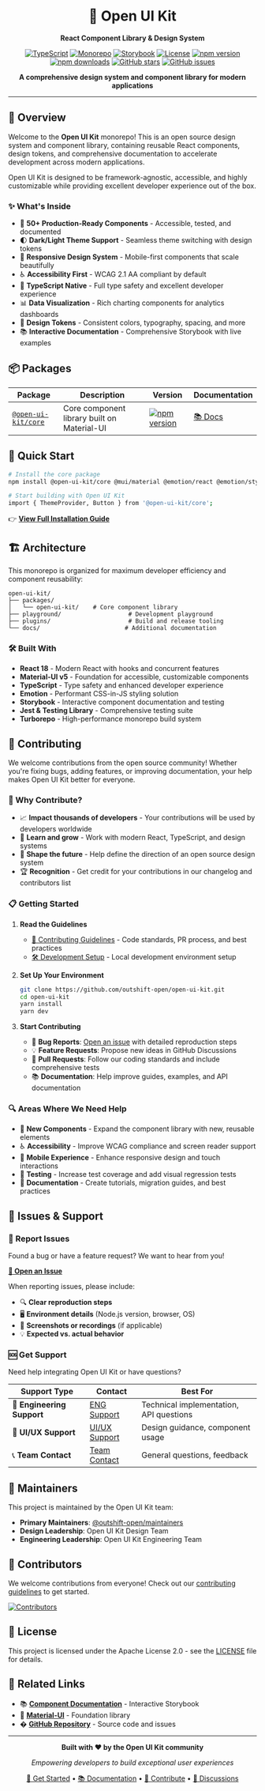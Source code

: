 <div align="center">

# 🎨 Open UI Kit

**React Component Library & Design System**

[![TypeScript](https://img.shields.io/badge/%3C%2F%3E-TypeScript-%230074c1.svg)](http://www.typescriptlang.org/)
[![Monorepo](https://img.shields.io/badge/monorepo-turborepo-blue)](https://turbo.build/)
[![Storybook](https://img.shields.io/badge/storybook-docs-ff69b4)](https://main--67e2c28f188630b706cee923.chromatic.com)
[![License](https://img.shields.io/github/license/outshift-open/open-ui-kit)](LICENSE)
[![npm version](https://img.shields.io/npm/v/@open-ui-kit/core)](https://www.npmjs.com/package/@open-ui-kit/core)
[![npm downloads](https://img.shields.io/npm/dm/@open-ui-kit/core)](https://www.npmjs.com/package/@open-ui-kit/core)
[![GitHub stars](https://img.shields.io/github/stars/outshift-open/open-ui-kit)](https://github.com/outshift-open/open-ui-kit/stargazers)
[![GitHub issues](https://img.shields.io/github/issues/outshift-open/open-ui-kit)](https://github.com/outshift-open/open-ui-kit/issues)


**A comprehensive design system and component library for modern applications**

</div>

---

## 🌟 Overview

Welcome to the **Open UI Kit** monorepo! This is an open source design system and component library, containing reusable React components, design tokens, and comprehensive documentation to accelerate development across modern applications.

Open UI Kit is designed to be framework-agnostic, accessible, and highly customizable while providing excellent developer experience out of the box.

### ✨ What's Inside

- 🎯 **50+ Production-Ready Components** - Accessible, tested, and documented
- 🌓 **Dark/Light Theme Support** - Seamless theme switching with design tokens
- 📱 **Responsive Design System** - Mobile-first components that scale beautifully
- ♿ **Accessibility First** - WCAG 2.1 AA compliant by default
- 🔧 **TypeScript Native** - Full type safety and excellent developer experience
- 📊 **Data Visualization** - Rich charting components for analytics dashboards
- 🎨 **Design Tokens** - Consistent colors, typography, spacing, and more
- 📚 **Interactive Documentation** - Comprehensive Storybook with live examples

## 📦 Packages

| Package | Description | Version | Documentation |
|---------|-------------|---------|---------------|
| [`@open-ui-kit/core`](https://www.npmjs.com/package/@open-ui-kit/core) | Core component library built on Material-UI | [![npm version](https://img.shields.io/npm/v/@open-ui-kit/core)](https://www.npmjs.com/package/@open-ui-kit/core) | [📚 Docs](https://main--67e2c28f188630b706cee923.chromatic.com/) |

## 🚀 Quick Start

```bash
# Install the core package
npm install @open-ui-kit/core @mui/material @emotion/react @emotion/styled

# Start building with Open UI Kit
import { ThemeProvider, Button } from '@open-ui-kit/core';
```

👉 **[View Full Installation Guide](https://main--67e2c28f188630b706cee923.chromatic.com/?path=/docs/overview-introduction--docs#-installation)**

## 🏗️ Architecture

This monorepo is organized for maximum developer efficiency and component reusability:

```
open-ui-kit/
├── packages/
│   └── open-ui-kit/    # Core component library
├── playground/                   # Development playground
├── plugins/                      # Build and release tooling
└── docs/                        # Additional documentation
```

### 🛠️ Built With

- **React 18** - Modern React with hooks and concurrent features
- **Material-UI v5** - Foundation for accessible, customizable components
- **TypeScript** - Type safety and enhanced developer experience
- **Emotion** - Performant CSS-in-JS styling solution
- **Storybook** - Interactive component documentation and testing
- **Jest & Testing Library** - Comprehensive testing suite
- **Turborepo** - High-performance monorepo build system

## 🤝 Contributing

We welcome contributions from the open source community! Whether you're fixing bugs, adding features, or improving documentation, your help makes Open UI Kit better for everyone.

### 🌟 Why Contribute?

- 📈 **Impact thousands of developers** - Your contributions will be used by developers worldwide
- 🚀 **Learn and grow** - Work with modern React, TypeScript, and design systems
- 🎯 **Shape the future** - Help define the direction of an open source design system
- 🏆 **Recognition** - Get credit for your contributions in our changelog and contributors list

### 📋 Getting Started

1. **Read the Guidelines**
   - [📝 Contributing Guidelines](CONTRIBUTING.md) - Code standards, PR process, and best practices
   - [🛠️ Development Setup](DEVELOPMENT.md) - Local development environment setup

2. **Set Up Your Environment**
   ```bash
   git clone https://github.com/outshift-open/open-ui-kit.git
   cd open-ui-kit
   yarn install
   yarn dev
   ```

3. **Start Contributing**
   - 🐛 **Bug Reports**: [Open an issue](https://github.com/outshift-open/open-ui-kit/issues) with detailed reproduction steps
   - 💡 **Feature Requests**: Propose new ideas in GitHub Discussions
   - 🔧 **Pull Requests**: Follow our coding standards and include comprehensive tests
   - 📚 **Documentation**: Help improve guides, examples, and API documentation

### 🔍 Areas Where We Need Help

- 🎨 **New Components** - Expand the component library with new, reusable elements
- ♿ **Accessibility** - Improve WCAG compliance and screen reader support
- 📱 **Mobile Experience** - Enhance responsive design and touch interactions
- 🧪 **Testing** - Increase test coverage and add visual regression tests
- 📖 **Documentation** - Create tutorials, migration guides, and best practices

## 🐛 Issues & Support

### 🚨 Report Issues

Found a bug or have a feature request? We want to hear from you!

**[📝 Open an Issue](https://github.com/outshift-open/open-ui-kit/issues)**

When reporting issues, please include:
- 🔍 **Clear reproduction steps**
- 🖥️ **Environment details** (Node.js version, browser, OS)
- 📸 **Screenshots or recordings** (if applicable)
- 💡 **Expected vs. actual behavior**

### 🆘 Get Support

Need help integrating Open UI Kit or have questions?

| Support Type | Contact | Best For |
|--------------|---------|----------|
| 🔧 **Engineering Support** | [ENG Support](https://eurl.io/#n5tjptkJ2) | Technical implementation, API questions |
| 🎨 **UI/UX Support** | [UI/UX Support](https://eurl.io/#_uXpdQd1z) | Design guidance, component usage |
| 📞 **Team Contact** | [Team Contact](https://eurl.io/#Nc8d4kzLp) | General questions, feedback |

## 👥 Maintainers

This project is maintained by the Open UI Kit team:

- **Primary Maintainers**: [@outshift-open/maintainers](https://github.com/orgs/outshift-open/teams/open-ui-kit-admins)
- **Design Leadership**: Open UI Kit Design Team
- **Engineering Leadership**: Open UI Kit Engineering Team

## 🤝 Contributors

We welcome contributions from everyone! Check out our [contributing guidelines](CONTRIBUTING.md) to get started.

[![Contributors](https://contrib.rocks/image?repo=outshift-open/open-ui-kit)](https://github.com/outshift-open/open-ui-kit/graphs/contributors)

## 📄 License

This project is licensed under the Apache License 2.0 - see the [LICENSE](LICENSE) file for details.

## 🔗 Related Links

- 📚 **[Component Documentation](https://main--67e2c28f188630b706cee923.chromatic.com)** - Interactive Storybook
- 🎯 **[Material-UI](https://mui.com/)** - Foundation library
- � **[GitHub Repository](https://github.com/outshift-open/open-ui-kit)** - Source code and issues

---

<div align="center">

**Built with ❤️ by the Open UI Kit community**

*Empowering developers to build exceptional user experiences*

[🚀 Get Started](packages/open-ui-kit#quick-start) • [📚 Documentation](https://main--67e2c28f188630b706cee923.chromatic.com) • [🤝 Contribute](CONTRIBUTING.md) • [💬 Discussions](https://github.com/outshift-open/open-ui-kit/discussions)

</div>
